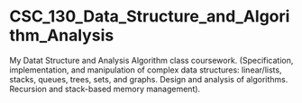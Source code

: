 # CSC_130_Data_Structure_and_Algorithm_Analysis
My Datat Structure and Analysis Algorithm class coursework. (Specification, implementation, and manipulation of complex data structures: linear/lists, stacks, queues, trees, sets, and graphs. Design and analysis of algorithms. Recursion and stack-based memory management). 
